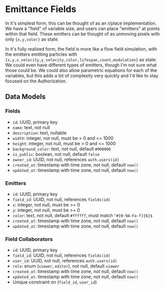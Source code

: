 # Emittance Fields

In it's simplest form, this can be thought of as an r/place implementation. We have a "field" of variable size, and users can place "emitters" at points within that field. These emitters can be thought of as unmoving pixels with only `{x,y,color}` as state.

In it's fully realized form, the field is more like a flow field simulation, with the emitters emitting particles with `{x,y,x_velocity,y_velocity,color,lifespan,count,modulation}` as state. We could even have different types of emitters, though I'm not sure what those could be. We could also allow parametric equations for each of the variables, but this adds a lot of complexity very quickly and I'd like to stay focused on the Authorization.

## Data Models

### Fields

- `id`: UUID, primary key
- `name`: text, not null
- `description`: text, nullable
- `width`: integer, not null, must be > 0 and <= 1000
- `height`: integer, not null, must be > 0 and <= 1000
- `background_color`: text, not null, default `#000000`
- `is_public`: boolean, not null, default `false`
- `owner_id`: UUID, not null, references `auth.users(id)`
- `created_at`: timestamp with time zone, not null, default `now()`
- `updated_at`: timestamp with time zone, not null, default `now()`

### Emitters

- `id`: UUID, primary key
- `field_id`: UUID, not null, references `fields(id)`
- `x`: integer, not null, must be >= 0
- `y`: integer, not null, must be >= 0
- `color`: text, not null, default `#ffffff`, must match `^#[0-9A-Fa-f]{6}$`
- `created_at`: timestamp with time zone, not null, default `now()`
- `updated_at`: timestamp with time zone, not null, default `now()`

### Field Collaborators

- `id`: UUID, primary key
- `field_id`: UUID, not null, references `fields(id)`
- `user_id`: UUID, not null, references `auth.users(id)`
- `role`: enum (`viewer`, `editor`), not null, default `viewer`
- `created_at`: timestamp with time zone, not null, default `now()`
- `updated_at`: timestamp with time zone, not null, default `now()`
- Unique constraint on (`field_id`, `user_id`)
